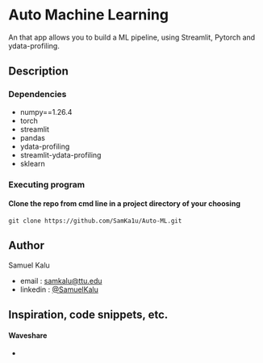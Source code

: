 # Auto Machine Learning

  An that app allows you to build a ML pipeline, using Streamlit, Pytorch and ydata-profiling.

## Description

### Dependencies

* numpy==1.26.4
* torch
* streamlit
* pandas
* ydata-profiling
* streamlit-ydata-profiling
* sklearn

### Executing program

#### Clone the repo from cmd line in a project directory of your choosing
```
git clone https://github.com/SamKa1u/Auto-ML.git
```



## Author


Samuel Kalu
  
* email : [samkalu@ttu.edu](mailto:samkalu@ttu.edu)
* linkedin : [@SamuelKalu](https://www.linkedin.com/in/samuel-kalu-74a359342/)


## Inspiration, code snippets, etc.
#### Waveshare
* [](https://www.waveshare.com/wiki/General_Driver_for_Robots)

